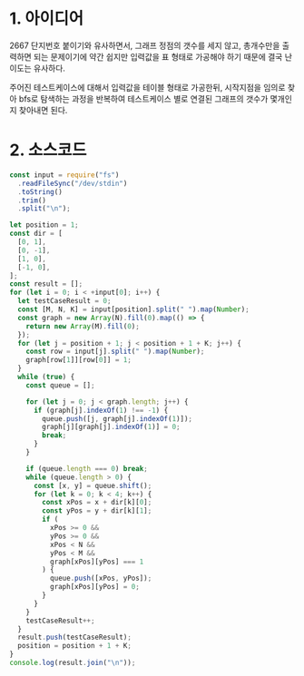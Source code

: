 # 1. 아이디어

2667 단지번호 붙이기와 유사하면서, 그래프 정점의 갯수를 세지 않고, 총개수만을 출력하면 되는 문제이기에 약간 쉽지만 입력값을 표 형태로 가공해야 하기 때문에 결국 난이도는 유사하다.

주어진 테스트케이스에 대해서 입력값을 테이블 형태로 가공한뒤, 시작지점을 임의로 찾아 bfs로 탐색하는 과정을 반복하여 테스트케이스 별로 연결된 그래프의 갯수가 몇개인지 찾아내면 된다.

# 2. 소스코드

```javascript
const input = require("fs")
  .readFileSync("/dev/stdin")
  .toString()
  .trim()
  .split("\n");

let position = 1;
const dir = [
  [0, 1],
  [0, -1],
  [1, 0],
  [-1, 0],
];
const result = [];
for (let i = 0; i < +input[0]; i++) {
  let testCaseResult = 0;
  const [M, N, K] = input[position].split(" ").map(Number);
  const graph = new Array(N).fill(0).map(() => {
    return new Array(M).fill(0);
  });
  for (let j = position + 1; j < position + 1 + K; j++) {
    const row = input[j].split(" ").map(Number);
    graph[row[1]][row[0]] = 1;
  }
  while (true) {
    const queue = [];

    for (let j = 0; j < graph.length; j++) {
      if (graph[j].indexOf(1) !== -1) {
        queue.push([j, graph[j].indexOf(1)]);
        graph[j][graph[j].indexOf(1)] = 0;
        break;
      }
    }

    if (queue.length === 0) break;
    while (queue.length > 0) {
      const [x, y] = queue.shift();
      for (let k = 0; k < 4; k++) {
        const xPos = x + dir[k][0];
        const yPos = y + dir[k][1];
        if (
          xPos >= 0 &&
          yPos >= 0 &&
          xPos < N &&
          yPos < M &&
          graph[xPos][yPos] === 1
        ) {
          queue.push([xPos, yPos]);
          graph[xPos][yPos] = 0;
        }
      }
    }
    testCaseResult++;
  }
  result.push(testCaseResult);
  position = position + 1 + K;
}
console.log(result.join("\n"));
```

